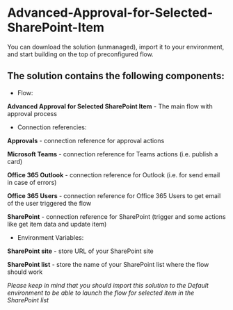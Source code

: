 # Advanced-Approval-for-Selected-SharePoint-Item

You can download the solution (unmanaged), import it to your environment, and start building on the top of preconfigured flow.

## The solution contains the following components:
- Flow:

**Advanced Approval for Selected SharePoint Item** - The main flow with approval process

- Connection referencies:

**Approvals** - connection reference for approval actions

**Microsoft Teams** - connection reference for Teams actions (i.e. publish a card)

**Office 365 Outlook** - connection reference for Outlook (i.e. for send email in case of errors)

**Office 365 Users** - connection reference for Office 365 Users to get email of the user triggered the flow

**SharePoint** - connection reference for SharePoint (trigger and some actions like get item data and update item)

- Environment Variables:

**SharePoint site** - store URL of your SharePoint site

**SharePoint list** - store the name of your SharePoint list where the flow should work


*Please keep in mind that you should import this solution to the Default environment to be able to launch the flow for selected item in the SharePoint list*
